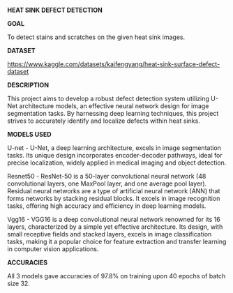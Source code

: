 **HEAT SINK DEFECT DETECTION**

**GOAL**

To detect stains and scratches on the given heat sink images.

**DATASET**

https://www.kaggle.com/datasets/kaifengyang/heat-sink-surface-defect-dataset

**DESCRIPTION**

This project aims to develop a robust defect detection system utilizing U-Net architecture models, an effective neural network design for image segmentation tasks. By harnessing deep learning techniques, this project strives to accurately identify and localize defects within heat sinks.


**MODELS USED**

U-net - U-Net, a deep learning architecture, excels in image segmentation tasks. Its unique design incorporates encoder-decoder pathways, ideal for precise localization, widely applied in medical imaging and object detection.

Resnet50 - ResNet-50 is a 50-layer convolutional neural network (48 convolutional layers, one MaxPool layer, and one average pool layer). Residual neural networks are a type of artificial neural network (ANN) that forms networks by stacking residual blocks. It excels in image recognition tasks, offering high accuracy and efficiency in deep learning models.

Vgg16 - VGG16 is a deep convolutional neural network renowned for its 16 layers, characterized by a simple yet effective architecture. Its design, with small receptive fields and stacked layers, excels in image classification tasks, making it a popular choice for feature extraction and transfer learning in computer vision applications.

**ACCURACIES**

All 3 models gave accuracies of 97.8% on training upon 40 epochs of batch size 32.
